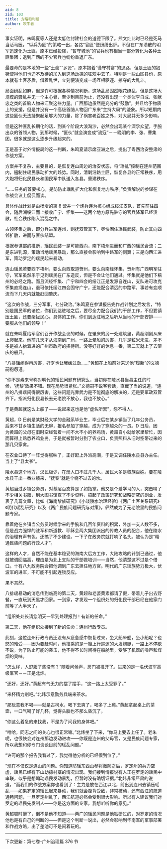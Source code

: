 ```yaml
---
aid: 8
zid: 103
title: 方略和判断
author: 吹牛者
---
```


事实证明，朱鸣夏等人还是太低估封建社会的道德下限了。熊文灿此时已经是死马当活马医，“纵兵为匪”的策略一出，各路“官匪”便纷纷出炉。不但在广东溃散的明军迅速化为土匪，原本已经投降，“暂守城池”的官兵也有相当一部分转化为各种土匪集团；退到广西的不少官兵也纷纷重返广东。

最要命的是本地的一些“土豪”“乡贤”，原本抱着“谨守村寨”的思路，但是土匪的猖獗使得他们也迫不及待的加入到这场劫掠的狂欢中去了。特别是一些山区县份，原本就有土客矛盾，借着乱世，立刻便演变成一场互相驱逐、掠夺的大乱斗。

局面纷乱如麻，但是许可根据各种情况判断，这场乱局固然眼花缭乱，但是这场大规模的骚乱并无一个主心骨，至少到目前为止，还没有出现一个类似李自成、张献忠之类的首脑人物来汇聚这些力量。广西那边虽然是充分的“鼓励”，并且给予物质上的支援，但是并没有一个高级首脑人物回广东来“主持大局”的迹象。所以短期内这些匪伙无法凝聚起足够大的力量，除了祸害老百姓之外，对大局并无多少影响。

但是这种匪乱长期化的话，到某个阶段大浪淘沙，必然会出现某个深孚众望，手腕出众的首领人物，到那时候，“匪伙”就会演变成“流寇”－－晚明的李、张、曹集团，很多就是这么逐步升级起来的。

正是基于对外情报局的这一判断，朱鸣夏请示席亚洲之后，提出了粤西治安整肃的作战方案。

方案并不复杂，主要目的，是恢复连山周边的治安状态，将“瑶乱”控制在连州范围内，遏制住瑶民暴动扩大的趋势。同时，清剿沿路土匪，恢复各县的正常秩序，用大炮将归化民县长和国民军中队送入各县。重建秩序。

“……任务的首要核心，是防防止瑶乱扩大化和恢复地方秩序。”负责解说的参谋在作战会议上侃侃而谈。

具体作战计划是由杨增的第 8 营并一个炮兵连为核心组成绥江支队，首先前往四会，随后溯绥江而上接收广宁、怀集――这两个地方原先驻守的官兵降军已经溃散，社会秩序陷入混乱之中。

占领怀集之后，即分兵进军连州，剿抚双管其下，尽快困住瑶民武装，防止其向四邻扩散，进而与匪伙结盟。

根据参谋部的推断，瑶民武装一是可能西向，南下梧州进而和广西的瑶民合流；二是东进乳源，策动当地瑶民暴动，那么直接会影响到中路军的侧翼；三是向西江进军，策动罗定的瑶民起来暴动，

连山瑶民若要西下梧州，要么向西取道贺州，要么向南经怀集，贺州有广西明军驻守，官军虽然乐于见到瑶民在广东造反，但是不会让他们通过。怀集就是他们下梧州的必经之路。而且流经怀集、广宁和四会的绥江正是发源自连山，支队进可攻克怀集直捣连山，退可依托绥江四会固守广宁，还能配合清远的中路军，事若有变顺流而下几天内就能赶回肇庆。

“这次的作战，三分军事，七分政治。”朱鸣夏在参谋报告完作战计划之后发言，“特别是国民军的诸位，你们到达驻地之后，要尽全力配合我们的干部工作，不但要镇压土匪，还要聚拢民心。具体的工作，你们到达驻地之后听从当地的干部安排――要服从他们的领导！”

就在朱鸣夏给军官们召开作战会议的时候，在肇庆的另一处建筑里，黄超刚刚从床上爬起来。他前几天才从海南到广州，一路上晕船的厉害，几乎是粒米未进，差不多是被人抬着进的广州市政府的招待所。没等好好的休息一番，第二天就上了去肇庆的船只。

“八排瑶闹得再厉害，好歹也让我缓过劲……”黄超在上船前对来送他“履新”的文德嗣抱怨道。

“你不是素来号称对明代的瑶民问题有研究么，当初你在陵水县当县主任的时候，‘抚黎’效果不错。现在局势很紧张。”文德嗣不说客套话，直截了当的说道，“连州的八排瑶闹得很厉害，这些问题光靠武力是不能彻底的解决的，还是要军政双管齐下。指派归化民县长去元老院不放心，我也不放心。”

于是黄超就这么上船了――说起来这也是他“虚名所累”，怨不得人。

黄超，D 日前是某财经大学的金融系毕业生，毕业后在某乡镇当了几年公务员，后来不甘乡镇生活的无聊，报名参加了穿越，成为了穿越众的一员。D 日后，因为黄超的父母在旧时空经营着一间不大不小的养鸡场，黄超自小就给家里帮忙，因而算得上熟悉养鸡业务，于是就被暂时分到了农业口，负责照料从旧时空带过来的那几只家禽。

在农业口待了一阵觉得腻味了，正好赶上外派高潮，于是又调任陵水县县办主任。当上了“县太爷”。

陵水县这个地方，汉民极少，在册人口不过几千人，居民大多是黎族百姓。要在陵水县干出一番业绩来，“抚黎”就是个绕不过去的坎。

黄超当过乡镇公务员，对基层百态算是了如指掌。他又是个爱学习的人，突击啃了不少相关书籍，到大图书馆查了不少资料，搞起了政策研究和战略研究的副业，发表了几篇文章，比如《海南黎族研究》《小谈陵水治理经验》《两广土客关系研究》《明代瑶乱研究》以及《两广民族问题研究与对策》，俨然成为了元老院里的民族问题专家。

靠着他在乡镇当公务员时候学来的手腕和几百年资料的积累，外加一支人数不多，但是战力强悍的驻军和新道教、耶稣会两大集团派出的传教人员的配合，他在陵水的治理有声有色，还搞了不少建设。一下子在政务院就打响了名头。被认为是“精通民族问题的行政人才”。

这样的人才，自然不能在基本稳妥的海南大后方工作，大陆攻略的计划已通过，他就被调回临高，理由是为北上支队的干部做培训――当然，他清楚这不过是个借口。十有八九政务院会把他调到广东去担任地方官。明代的广东瑶族势力极大，伏波军的进军，不可能不引起连锁反应。

果不其然。

八排瑶暴动的消息传到临高的第二天，黄超和老婆黄素都请了假，带着儿子出去野餐，一直玩到天黑才回家。一到家，才发现一个组织处的归化民干部已经在他家门前等了大半天了。

“组织处处长请您明天一早到处理报到！有新的任命。”

第二天，他在组织处接到了新的任命：连州行政专员。

此刻，这位连州行政专员还没有从疲惫感中恢复过来，坐大船晕船，坐小船呢？也憋的难受――因为要赶时间，他搭乘的是一艘上行巡逻的大发炮艇，一路上不停歇不说，为了防止可能的袭击，他不得不长时间待在船舱里，受够了机器的噪声和煤烟的臭味。

“怎么样，人舒服了些没有？”随着问候声，房门被推开了。进来的是一名伏波军高级军官－－正是北炜。

“还好，还好。”黄超有气无力的摆了摆手，“这一路上太受罪了。”

“来杯精力剂吧。”北炜示意勤务兵端来茶水。

“那玩意我不喝――就是古柯水，喝下去爽了，喝多了上瘾。”黄超拿起桌上的茶壶，一口气喝了好几杯，觉得头脑也不那么昏沉了，

“你这么着急的来找我，不是为了问我的身体吧。”

“哈哈，同志之间的关心也很正常嘛。”北炜坐了下来，“你马上要去上任了。老朱呢，也很快会对连州那边发动进攻――你既是连州的父母官，又是民族问题专家，所以我想和你专门谈谈目前的瑶乱问题。”

“许可的那个报告我看过了，我觉得他分析的已经很到位了。”

“现在不仅仅是连山的问题。你知道防瑶东西山参将撤防之后，罗定州的兵力空虚，瑶民已经有下山劫掠村寨的情况出现。我们接到情报说有人正在罗定的瑶民中串联，似乎是想煽动瑶民发动暴乱，但暂时没有确切证据。”北炜非常严肃的说道，“而我们的作战方案你也看到了：主力是放在西江以北，前出到连州去镇压瑶乱――如果罗定的瑶民起来暴动，我们就会腹背受敌，非常被动，还有西江的航道通畅问题，一旦罗定州乱了，西江航道必然会受到很大影响。所以有人建议我们对罗定的瑶民先发制人――你是这方面的专家，我想听听你的意见。”

黄超顿时懵了，倒不是他不知道――两广的瑶民问题是他钻研过的，对罗定的情况他也是有自己的判断的――但是这个判断一说出，必然会影响到华南军的军事部署和作战方略，出了差池可不是闹着玩的。

---

下次更新：第七卷-广州治理篇 376 节
